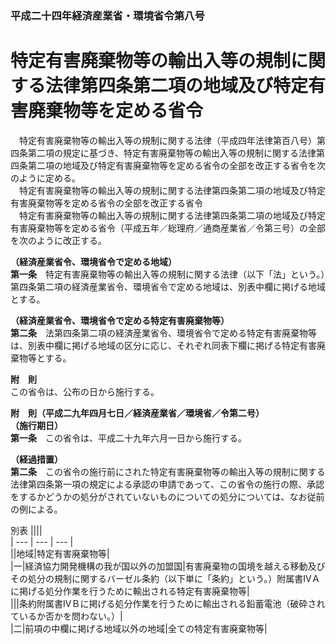 ### 平成二十四年経済産業省・環境省令第八号  
# 特定有害廃棄物等の輸出入等の規制に関する法律第四条第二項の地域及び特定有害廃棄物等を定める省令  
　特定有害廃棄物等の輸出入等の規制に関する法律（平成四年法律第百八号）第四条第二項の規定に基づき、特定有害廃棄物等の輸出入等の規制に関する法律第四条第二項の地域及び特定有害廃棄物等を定める省令の全部を改正する省令を次のように定める。  
　特定有害廃棄物等の輸出入等の規制に関する法律第四条第二項の地域及び特定有害廃棄物等を定める省令の全部を改正する省令  
　特定有害廃棄物等の輸出入等の規制に関する法律第四条第二項の地域及び特定有害廃棄物等を定める省令（平成五年／総理府／通商産業省／令第三号）の全部を次のように改正する。  
  
**（経済産業省令、環境省令で定める地域）**  
**第一条**　特定有害廃棄物等の輸出入等の規制に関する法律（以下「法」という。）第四条第二項の経済産業省令、環境省令で定める地域は、別表中欄に掲げる地域とする。  
  
**（経済産業省令、環境省令で定める特定有害廃棄物等）**  
**第二条**　法第四条第二項の経済産業省令、環境省令で定める特定有害廃棄物等は、別表中欄に掲げる地域の区分に応じ、それぞれ同表下欄に掲げる特定有害廃棄物等とする。  
  
**附　則**  
この省令は、公布の日から施行する。  
  
**附　則（平成二九年四月七日／経済産業省／環境省／令第二号）**  
**（施行期日）**  
**第一条**　この省令は、平成二十九年六月一日から施行する。  
  
**（経過措置）**  
**第二条**　この省令の施行前にされた特定有害廃棄物等の輸出入等の規制に関する法律第四条第一項の規定による承認の申請であって、この省令の施行の際、承認をするかどうかの処分がされていないものについての処分については、なお従前の例による。  
  
別表
||||  
| --- | --- | --- |  
||地域|特定有害廃棄物等|  
|一|経済協力開発機構の我が国以外の加盟国|有害廃棄物の国境を越える移動及びその処分の規制に関するバーゼル条約（以下単に「条約」という。）附属書ⅣＡに掲げる処分作業を行うために輸出される特定有害廃棄物等|  
|||条約附属書ⅣＢに掲げる処分作業を行うために輸出される鉛蓄電池（破砕されているか否かを問わない。）|  
|二|前項の中欄に掲げる地域以外の地域|全ての特定有害廃棄物等|  
  
